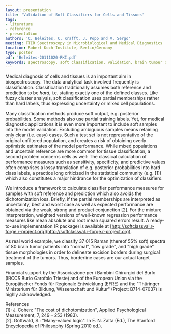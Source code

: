 ```yaml
---
layout: presentation
title: 'Validation of Soft Classifiers for Cells and Tissues'
tags: 
- literature
- reference
- presentation
authors: 'C. Beleites, C. Krafft, J. Popp and V. Sergo'
meeting: FTIR Spectroscopy in Microbiological and Medical Diagnostics
location: Robert-Koch-Institute, Berlin/Germany
type: poster
pdf: 'Beleites-20111020-RKI.pdf'
keywords: spectroscopy, soft classification, validation, brain tumour diagnosis
---
```

Medical diagnosis of cells and tissues is an important aim in biospectroscopy. The data analytical
task involved frequently is classification. Classification traditionally assumes both reference and
prediction to be *hard*, i.e. stating exactly one of the defined classes.  Like fuzzy cluster
analysis, soft classification uses partial memberships rather than hard labels, thus expressing
uncertainty or mixed cell populations.

<!-- end excerpt --> 
Many classification methods produce soft output, e.g. posterior probabilities. Some methods also use
partial training labels. Yet, for medical diagnostic applications it is even more important to
include soft samples into the model validation. Excluding ambiguous samples means retaining only
clear (i.e. easy) cases. Such a test set is not representative of the original unfiltered population,
and creates a risk of obtaining overly optimistic estimates of the model performance. While mixed
populations and uncertain reference are more common for tissue classification, a second problem
concerns cells as well: The classical calculation of performance measures such as sensitivity,
specificity, and predictive values often comprises a lossy translation of e.g. posterior
probabilities into hard class labels, a practice long criticized in the statistical community
(e.g. \[1\]) which also constitutes a major hindrance for the optimization of classifiers.

We introduce a framework to calculate classifier performance measures for
samples with soft reference and prediction which also avoids the dichotomization loss. Briefly, if
the partial memberships are interpreted as uncertainty, best and worst case as well as expected
performance are obtained via the weak, strong and product conjunction \[2\]. For the mixture
interpretation, weighted versions of well-known regression performance measures like mean absolute
and root mean squared errors result.  A ready-to-use implementation (R package) is available at
[http://softclassval.r-forge.r-project.org](http://softclassval.r-forge.r-project.org).

As real world example, we classify 37 015 Raman (thereof 55% soft) spectra of 80 brain tumor patients
into "normal", "low grade", and "high grade" tissue morphologies in order to delineate excision
borders during surgical treatment of the tumors. Thus, borderline cases are our actual target
samples.

Financial support by the Associazione per i Bambini Chirurgici del Burlo (IRCCS Burlo Garofolo
Trieste) and of the European Union via the Europäischer Fonds für Regionale Entwicklung (EFRE) and
the "Thüringer Ministerium für Bildung, Wissenschaft und Kultur" (Project: B714-07037) is highly
acknowledged.

References  
\[1\]:	J. Cohen: "The cost of dichotomization", Applied Psychological Measurement, 7, 249 – 253 (1983).  
\[2\]:	Gottwald, S.: "Many-valued logic". In E. N. Zalta (Ed.), The Stanford Encyclopedia of Philosophy  (Spring 2010 ed.).
